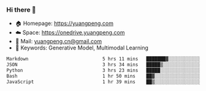 ### Hi there 👋

- 🏠 Homepage: https://yuangpeng.com
- ☁️ Space: https://onedrive.yuangpeng.com
- 📧 Mail: yuangpeng.cn@gmail.com
- 🌅 Keywords: Generative Model, Multimodal Learning

<!--
**yuangpeng/yuangpeng** is a ✨ _special_ ✨ repository because its `README.md` (this file) appears on your GitHub profile.

Here are some ideas to get you started:

- 🔭 I’m currently working on ...
- 🌱 I’m currently learning ...
- 👯 I’m looking to collaborate on ...
- 🤔 I’m looking for help with ...
- 💬 Ask me about ...
- 📫 How to reach me: ...
- 😄 Pronouns: ...
- ⚡ Fun fact: ...
-->

<!--START_SECTION:waka-->

```txt
Markdown                           5 hrs 11 mins   ███████▓░░░░░░░░░░░░░░░░░   31.18 %
JSON                               3 hrs 34 mins   █████▒░░░░░░░░░░░░░░░░░░░   21.43 %
Python                             3 hrs 23 mins   █████░░░░░░░░░░░░░░░░░░░░   20.37 %
Bash                               1 hr 50 mins    ██▓░░░░░░░░░░░░░░░░░░░░░░   11.01 %
JavaScript                         1 hr 39 mins    ██▒░░░░░░░░░░░░░░░░░░░░░░   09.92 %
```

<!--END_SECTION:waka-->
